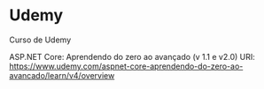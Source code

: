 # Udemy
Curso de Udemy

ASP.NET Core: Aprendendo do zero ao avançado (v 1.1 e v2.0)
URI: https://www.udemy.com/aspnet-core-aprendendo-do-zero-ao-avancado/learn/v4/overview

